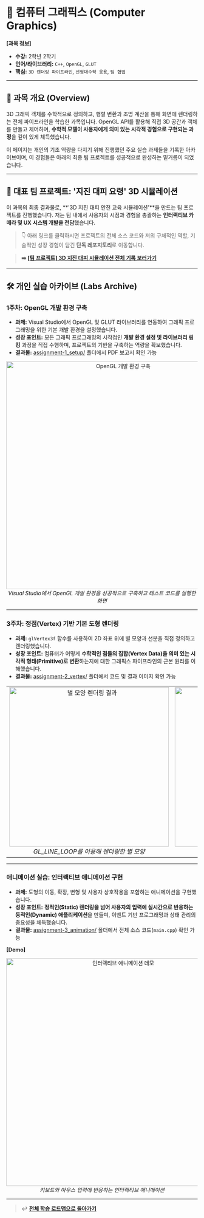 # 🧠 컴퓨터 그래픽스 (Computer Graphics)

**[과목 정보]**
- **수강:** 2학년 2학기
- **언어/라이브러리:** `C++`, `OpenGL`, `GLUT`
- **핵심:** `3D 렌더링 파이프라인`, `선형대수학 응용`, `팀 협업`

---

## 📖 과목 개요 (Overview)
3D 그래픽 객체를 수학적으로 정의하고, 행렬 변환과 조명 계산을 통해 화면에 렌더링하는 전체 파이프라인을 학습한 과목입니다. OpenGL API를 활용해 직접 3D 공간과 객체를 만들고 제어하며, **수학적 모델이 사용자에게 의미 있는 시각적 경험으로 구현되는 과정**을 깊이 있게 체득했습니다.

이 페이지는 개인의 기초 역량을 다지기 위해 진행했던 주요 실습 과제들을 기록한 아카이브이며, 이 경험들은 아래의 최종 팀 프로젝트를 성공적으로 완성하는 밑거름이 되었습니다.

---

## 🚀 대표 팀 프로젝트: '지진 대피 요령' 3D 시뮬레이션

이 과목의 최종 결과물로, **'3D 지진 대피 안전 교육 시뮬레이션'**을 만드는 팀 프로젝트를 진행했습니다. 저는 팀 내에서 사용자의 시점과 경험을 총괄하는 **인터랙티브 카메라 및 UX 시스템 개발을 전담**했습니다.

> 👇 아래 링크를 클릭하시면 프로젝트의 전체 소스 코드와 저의 구체적인 역할, 기술적인 성장 경험이 담긴 **단독 레포지토리**로 이동합니다.

> **➡️ [[팀 프로젝트] 3D 지진 대피 시뮬레이션 전체 기록 보러가기](https://github.com/jihun-moon/opengl-earthquake-simulation)**

---

## 🛠️ 개인 실습 아카이브 (Labs Archive)

### 1주차: OpenGL 개발 환경 구축
- **과제:** Visual Studio에서 OpenGL 및 GLUT 라이브러리를 연동하여 그래픽 프로그래밍을 위한 기본 개발 환경을 설정했습니다.
- **성장 포인트:** 모든 그래픽 프로그래밍의 시작점인 **개발 환경 설정 및 라이브러리 링킹** 과정을 직접 수행하며, 프로젝트의 기반을 구축하는 역량을 확보했습니다.
- **결과물:** [assignment-1_setup/](./assignment-1_setup/) 폴더에서 PDF 보고서 확인 가능

<p align="center">
  <img src="./assets/setup-screenshot.png" alt="OpenGL 개발 환경 구축" width="600"/>
  <br/>
  <i>Visual Studio에서 OpenGL 개발 환경을 성공적으로 구축하고 테스트 코드를 실행한 화면</i>
</p>

---

### 3주차: 정점(Vertex) 기반 기본 도형 렌더링
- **과제:** `glVertex3f` 함수를 사용하여 2D 좌표 위에 별 모양과 선분을 직접 정의하고 렌더링했습니다.
- **성장 포인트:** 컴퓨터가 어떻게 **수학적인 점들의 집합(Vertex Data)을 의미 있는 시각적 형태(Primitive)로 변환**하는지에 대한 그래픽스 파이프라인의 근본 원리를 이해했습니다.
- **결과물:** [assignment-2_vertex/](./assignment-2_vertex/) 폴더에서 코드 및 결과 이미지 확인 가능

<table>
  <tr>
    <td align="center">
      <img src="./assets/star-rendering.png" alt="별 모양 렌더링 결과" width="420"/>
      <br/>
      <i>GL_LINE_LOOP를 이용해 렌더링한 별 모양</i>
    </td>
    <td align="center">
      <img src="./assets/line-rendering.png" alt="선분 렌더링 결과" width="420"/>
      <br/>
      <i>GL_LINES를 이용해 렌더링한 선분들</i>
    </td>
  </tr>
</table>

---

### 애니메이션 실습: 인터랙티브 애니메이션 구현
- **과제:** 도형의 이동, 확장, 변형 및 사용자 상호작용을 포함하는 애니메이션을 구현했습니다.
- **성장 포인트:** **정적인(Static) 렌더링을 넘어 사용자의 입력에 실시간으로 반응하는 동적인(Dynamic) 애플리케이션**을 만들며, 이벤트 기반 프로그래밍과 상태 관리의 중요성을 체득했습니다.
- **결과물:** [assignment-3_animation/](./assignment-3_animation/) 폴더에서 전체 소스 코드(`main.cpp`) 확인 가능

**[Demo]**
<p align="center">
  <img src="./assignment-3_animation/demo.gif" alt="인터랙티브 애니메이션 데모" width="600"/>
  <br/>
  <i>키보드와 마우스 입력에 반응하는 인터랙티브 애니메이션</i>
</p>

---
> ↩️ **[전체 학습 로드맵으로 돌아가기](../../README.md)**
